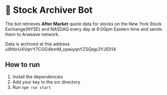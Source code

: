 # 🤖 Stock Archiver Bot

The bot retrieves **After Market** quote data for stocks on the New York Stock Exchange(NYSE) and NASDAQ every day at 6:00pm Eastern time and sends them to Arweave network.

Data is archived at this address uWtbrU4VqrrY7CGG4bmM_vpwiyqnYZSQejp3YJIDI14

## How to run
1. Install the dependencies
2. Add your key to the src directory
3. Run `npm run start`

